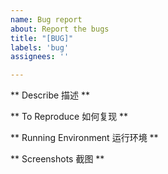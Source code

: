 ```yaml
---
name: Bug report
about: Report the bugs
title: "[BUG]"
labels: 'bug'
assignees: ''

---
```



** Describe 描述 **


** To Reproduce 如何复现 **


** Running Environment 运行环境 **


** Screenshots 截图 **